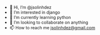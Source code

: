 - 👋 Hi, I’m @jsolinhdez
- 👀 I’m interested in django
- 🌱 I’m currently learning python
- 💞️ I’m looking to collaborate on anything
- 📫 How to reach me jsolinhdez@gmail.com

<!---
jsolinhdez/jsolinhdez is a ✨ special ✨ repository because its `README.md` (this file) appears on your GitHub profile.
You can click the Preview link to take a look at your changes.
--->
